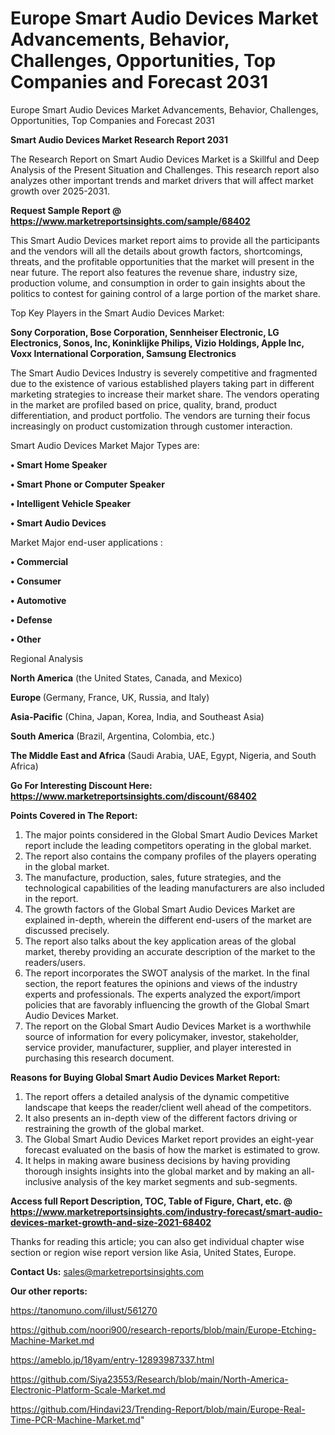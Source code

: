 # Europe Smart Audio Devices Market Advancements, Behavior, Challenges, Opportunities, Top Companies and Forecast 2031
Europe Smart Audio Devices Market Advancements, Behavior, Challenges, Opportunities, Top Companies and Forecast 2031



<strong>Smart Audio Devices Market Research Report 2031</strong>

The Research Report on Smart Audio Devices Market is a Skillful and Deep Analysis of the Present Situation and Challenges. This research report also analyzes other important trends and market drivers that will affect market growth over 2025-2031.

<strong>Request Sample Report @ <a href=https://www.marketreportsinsights.com/sample/68402>https://www.marketreportsinsights.com/sample/68402</a></strong>

This Smart Audio Devices market report aims to provide all the participants and the vendors will all the details about growth factors, shortcomings, threats, and the profitable opportunities that the market will present in the near future. The report also features the revenue share, industry size, production volume, and consumption in order to gain insights about the politics to contest for gaining control of a large portion of the market share.

Top Key Players in the Smart Audio Devices Market:

<strong>Sony Corporation, Bose Corporation, Sennheiser Electronic, LG Electronics, Sonos, Inc, Koninklijke Philips, Vizio Holdings, Apple Inc, Voxx International Corporation, Samsung Electronics</strong>

The Smart Audio Devices Industry is severely competitive and fragmented due to the existence of various established players taking part in different marketing strategies to increase their market share. The vendors operating in the market are profiled based on price, quality, brand, product differentiation, and product portfolio. The vendors are turning their focus increasingly on product customization through customer interaction.

Smart Audio Devices Market Major Types are:

<strong>• Smart Home Speaker

• Smart Phone or Computer Speaker

• Intelligent Vehicle Speaker

• Smart Audio Devices</strong>

Market Major end-user applications :

<strong>• Commercial

• Consumer

• Automotive

• Defense

• Other</strong>

Regional Analysis

</u><strong><b>North America</b></strong> (the United States, Canada, and Mexico)

<strong><b>Europe </b></strong>(Germany, France, UK, Russia, and Italy)

<strong><b>Asia-Pacific</b></strong> (China, Japan, Korea, India, and Southeast Asia)

<strong><b>South America</b></strong> (Brazil, Argentina, Colombia, etc.)

<strong><b>The Middle East and Africa</b></strong> (Saudi Arabia, UAE, Egypt, Nigeria, and South Africa)

<strong>Go For Interesting Discount Here: <a href=https://www.marketreportsinsights.com/discount/68402>https://www.marketreportsinsights.com/discount/68402</a></strong>

<strong>Points Covered in The Report:</strong>
<ol>
  <li>The major points considered in the Global Smart Audio Devices Market report include the leading competitors operating in the global market.</li>
  <li>The report also contains the company profiles of the players operating in the global market.</li>
  <li>The manufacture, production, sales, future strategies, and the technological capabilities of the leading manufacturers are also included in the report.</li>
  <li>The growth factors of the Global Smart Audio Devices Market are explained in-depth, wherein the different end-users of the market are discussed precisely.</li>
  <li>The report also talks about the key application areas of the global market, thereby providing an accurate description of the market to the readers/users.</li>
  <li>The report incorporates the SWOT analysis of the market. In the final section, the report features the opinions and views of the industry experts and professionals. The experts analyzed the export/import policies that are favorably influencing the growth of the Global Smart Audio Devices Market.</li>
  <li>The report on the Global Smart Audio Devices Market is a worthwhile source of information for every policymaker, investor, stakeholder, service provider, manufacturer, supplier, and player interested in purchasing this research document.</li>
</ol>
<strong>Reasons for Buying Global Smart Audio Devices Market Report:</strong>

<ol>
  <li>The report offers a detailed analysis of the dynamic competitive landscape that keeps the reader/client well ahead of the competitors.</li>
  <li>It also presents an in-depth view of the different factors driving or restraining the growth of the global market.</li>
  <li>The Global Smart Audio Devices Market report provides an eight-year forecast evaluated on the basis of how the market is estimated to grow.</li>
  <li>It helps in making aware business decisions by having providing thorough insights insights into the global market and by making an all-inclusive analysis of the key market segments and sub-segments.</li>
</ol>
<strong>Access full Report Description, TOC, Table of Figure, Chart, etc. @ <a href=https://www.marketreportsinsights.com/industry-forecast/smart-audio-devices-market-growth-and-size-2021-68402>https://www.marketreportsinsights.com/industry-forecast/smart-audio-devices-market-growth-and-size-2021-68402</a></strong>


Thanks for reading this article; you can also get individual chapter wise section or region wise report version like Asia, United States, Europe.

<strong>Contact Us:</strong>
sales@marketreportsinsights.com

<strong>Our other reports:</strong>

<a href=https://tanomuno.com/illust/561270>https://tanomuno.com/illust/561270</a>

<a href=https://github.com/noori900/research-reports/blob/main/Europe-Etching-Machine-Market.md>https://github.com/noori900/research-reports/blob/main/Europe-Etching-Machine-Market.md</a>

<a href=https://ameblo.jp/18yam/entry-12893987337.html>https://ameblo.jp/18yam/entry-12893987337.html</a>

<a href=https://github.com/Siya23553/Research/blob/main/North-America-Electronic-Platform-Scale-Market.md>https://github.com/Siya23553/Research/blob/main/North-America-Electronic-Platform-Scale-Market.md</a>

<a href=https://github.com/Hindavi23/Trending-Report/blob/main/Europe-Real-Time-PCR-Machine-Market.md>https://github.com/Hindavi23/Trending-Report/blob/main/Europe-Real-Time-PCR-Machine-Market.md</a>"
